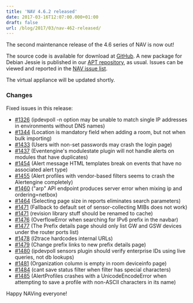 ```yaml
---
title: 'NAV 4.6.2 released'
date: 2017-03-16T12:07:00.000+01:00
draft: false
url: /blog/2017/03/nav-462-released/
---
```


The second maintenance release of the 4.6 series of NAV is now out!

The source code is available for download at [GitHub](https://github.com/UNINETT/nav/releases). A new package for Debian Jessie is published in our [APT repository](https://nav.uninett.no/install-instructions/#debian), as usual. Issues can be viewed and reported in the [NAV issue list](https://github.com/UNINETT/nav/issues).

The virtual appliance will be updated shortly.

### Changes

Fixed issues in this release:

*   [#1326](https://github.com/UNINETT/nav/issues/1326/) (ipdevpoll -n option may be unable to match single IP addresses in environments without DNS names)
*   [#1344](https://github.com/UNINETT/nav/issues/1344/) (Location is mandatory field when adding a room, but not when bulk importing)
*   [#1433](https://github.com/UNINETT/nav/issues/1433/) (Users with non-set passwords may crash the login page)
*   [#1437](https://github.com/UNINETT/nav/issues/1437/) (Eventengine's modulestate plugin will not handle alerts on modules that have duplicates)
*   [#1454](https://github.com/UNINETT/nav/issues/1454/) (Alert message HTML templates break on events that have no associated alert type)
*   [#1455](https://github.com/UNINETT/nav/issues/1455/) (Alert profiles with vendor-based filters seems to crash the Alertengine completely)
*   [#1460](https://github.com/UNINETT/nav/issues/1460/) ("arp" API endpoint produces server error when mixing ip and ordering=netbox)
*   [#1464](https://github.com/UNINETT/nav/issues/1464/) (Selecting page size in reports eliminates search parameters)
*   [#1471](https://github.com/UNINETT/nav/issues/1471/) (Fallback to default set of sensor-collecting MIBs does not work)
*   [#1471](https://github.com/UNINETT/nav/issues/1471/) (revision library stuff should be renamed to cache)
*   [#1476](https://github.com/UNINETT/nav/issues/1476/) (OverflowError when searching for IPv6 prefix in the navbar)
*   [#1477](https://github.com/UNINETT/nav/issues/1477/) (The Prefix details page should only list GW and GSW devices under the router ports list)
*   [#1478](https://github.com/UNINETT/nav/issues/1478/) (l2trace hardcodes internal URLs)
*   [#1479](https://github.com/UNINETT/nav/issues/1479/) (Change prefix links to new prefix details page)
*   [#1480](https://github.com/UNINETT/nav/issues/1480/) (ipdevpoll sensors plugin should verify enterprise IDs using live queries, not db lookups)
*   [#1481](https://github.com/UNINETT/nav/issues/1481/) (Organization column is empty in room deviceinfo page)
*   [#1484](https://github.com/UNINETT/nav/issues/1484/) (cant save status filter when filter has special characters)
*   [#1485](https://github.com/UNINETT/nav/issues/1485/) (AlertProfiles crashes with a UnicodeEncodeError when attempting to save a profile with non-ASCII characters in its name)

Happy NAVing everyone!